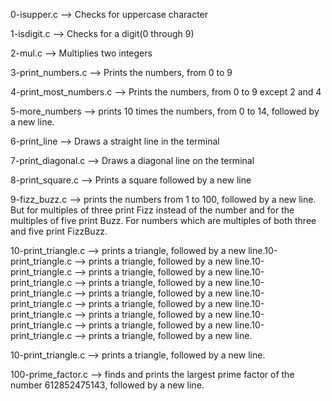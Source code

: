 0-isupper.c --> Checks for uppercase character

1-isdigit.c --> Checks for a digit(0 through 9)

2-mul.c --> Multiplies two integers

3-print_numbers.c --> Prints the numbers, from 0 to 9

4-print_most_numbers.c --> Prints the numbers, from 0 to 9 except 2 and 4

5-more_numbers -->  prints 10 times the numbers, from 0 to 14, followed by a new line.

6-print_line --> Draws a straight line in the terminal

7-print_diagonal.c --> Draws a diagonal line on the terminal

8-print_square.c --> Prints a square followed by a new line

9-fizz_buzz.c --> prints the numbers from 1 to 100, 
followed by a new line. But for multiples of three print 
Fizz instead of the number and for the multiples of five print Buzz.
 For numbers which are multiples of both three and five print FizzBuzz.

10-print_triangle.c -->  prints a triangle, followed by a new line.10-print_triangle.c -->  prints a triangle, followed by a new line.10-print_triangle.c -->  prints a triangle, followed by a new line.10-print_triangle.c -->  prints a triangle, followed by a new line.10-print_triangle.c -->  prints a triangle, followed by a new line.10-print_triangle.c -->  prints a triangle, followed by a new line.10-print_triangle.c -->  prints a triangle, followed by a new line.10-print_triangle.c -->  prints a triangle, followed by a new line.10-print_triangle.c -->  prints a triangle, followed by a new line.

10-print_triangle.c -->  prints a triangle, followed by a new line.

100-prime_factor.c --> finds and prints the largest prime factor of the number 612852475143, followed by a new line.

